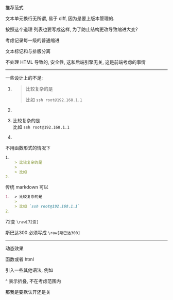 


推荐范式


文本单元换行无所谓, 易于 diff, 因为是要上版本管理的.


按照这个道理 列表也要写成这样, 为了防止结构更改导致缩进大变?

考虑记录每一级的普通缩进




文本标记和与排版分离


不处理 HTML 导致的, 安全性, 这和后端引擎无关, 这是前端考虑的事情


-------------

一些设计上的不足:

1.  > 比较复杂的是
    >
    > 比如 `ssh root@192.168.1.1`
2.



1.  比较复杂的是 <br>
    比如 `ssh root@192.168.1.1`
2.

不用函数形式的情况下

```md
1.
    > 比较复杂的是
    >
    > 比如
2.
```

传统 markdown 可以

```md
1.  > 比较复杂的是
    >
    > 比如 `ssh root@192.168.1.1`
2.
```


72变 `\raw[72变]`

斯巴达300 必须写成 `\raw[斯巴达300]`



---

动态效果

函数或者 html

引入一些其他语法, 例如

^ 表示折叠, 不在考虑范围内

那我是要默认开还是关


